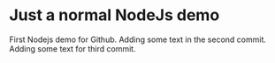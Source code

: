 # Just a normal NodeJs demo

First Nodejs demo for Github.
Adding some text in the second commit.
Adding some text for third commit.